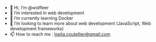 - 👋 Hi, I’m @widfleer
- 👀 I’m interested in web development
- 🌱 I’m currently learning Docker
- 💞️ I’m looking to learn more about web development (JavaScript, Web development frameworks)
- 📫 How to reach me : loelia.coutellier@gmail.com
